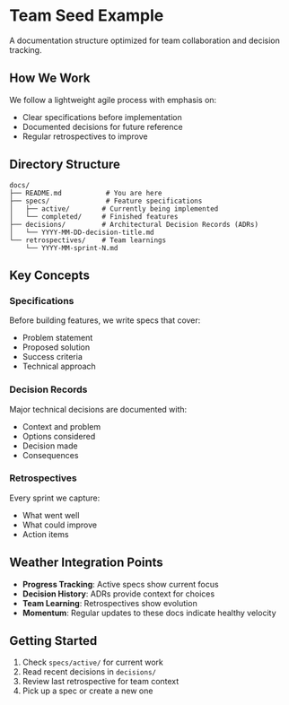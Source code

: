 # Team Seed Example

A documentation structure optimized for team collaboration and decision tracking.

## How We Work

We follow a lightweight agile process with emphasis on:
- Clear specifications before implementation
- Documented decisions for future reference
- Regular retrospectives to improve

## Directory Structure

```
docs/
├── README.md           # You are here
├── specs/              # Feature specifications
│   ├── active/        # Currently being implemented
│   └── completed/     # Finished features
├── decisions/         # Architectural Decision Records (ADRs)
│   └── YYYY-MM-DD-decision-title.md
└── retrospectives/    # Team learnings
    └── YYYY-MM-sprint-N.md
```

## Key Concepts

### Specifications
Before building features, we write specs that cover:
- Problem statement
- Proposed solution
- Success criteria
- Technical approach

### Decision Records
Major technical decisions are documented with:
- Context and problem
- Options considered
- Decision made
- Consequences

### Retrospectives
Every sprint we capture:
- What went well
- What could improve
- Action items

## Weather Integration Points

- **Progress Tracking**: Active specs show current focus
- **Decision History**: ADRs provide context for choices
- **Team Learning**: Retrospectives show evolution
- **Momentum**: Regular updates to these docs indicate healthy velocity

## Getting Started

1. Check `specs/active/` for current work
2. Read recent decisions in `decisions/`
3. Review last retrospective for team context
4. Pick up a spec or create a new one